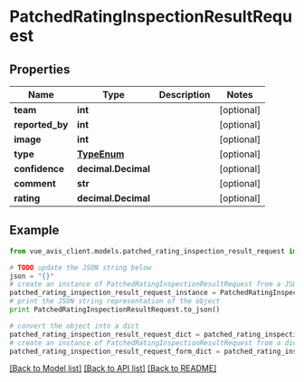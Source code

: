 # PatchedRatingInspectionResultRequest


## Properties

Name | Type | Description | Notes
------------ | ------------- | ------------- | -------------
**team** | **int** |  | [optional]
**reported_by** | **int** |  | [optional]
**image** | **int** |  | [optional]
**type** | [**TypeEnum**](TypeEnum.md) |  | [optional]
**confidence** | **decimal.Decimal** |  | [optional]
**comment** | **str** |  | [optional]
**rating** | **decimal.Decimal** |  | [optional]

## Example

```python
from vue_avis_client.models.patched_rating_inspection_result_request import PatchedRatingInspectionResultRequest

# TODO update the JSON string below
json = "{}"
# create an instance of PatchedRatingInspectionResultRequest from a JSON string
patched_rating_inspection_result_request_instance = PatchedRatingInspectionResultRequest.from_json(json)
# print the JSON string representation of the object
print PatchedRatingInspectionResultRequest.to_json()

# convert the object into a dict
patched_rating_inspection_result_request_dict = patched_rating_inspection_result_request_instance.to_dict()
# create an instance of PatchedRatingInspectionResultRequest from a dict
patched_rating_inspection_result_request_form_dict = patched_rating_inspection_result_request.from_dict(patched_rating_inspection_result_request_dict)
```
[[Back to Model list]](..#documentation-for-models) [[Back to API list]](..#documentation-for-api-endpoints) [[Back to README]](..)
